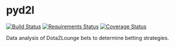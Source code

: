 pyd2l
===
[![Build Status](https://travis-ci.org/garth5689/pyd2l.png?branch=master)](https://travis-ci.org/garth5689/pyd2l) [![Requirements Status](https://requires.io/github/garth5689/pyd2l/requirements.png?branch=master)](https://requires.io/github/garth5689/pyd2l/requirements/?branch=master) [![Coverage Status](https://coveralls.io/repos/garth5689/pyd2l/badge.png)](https://coveralls.io/r/garth5689/pyd2l)

Data analysis of Dota2Lounge bets to determine betting strategies.

